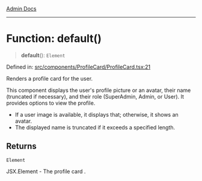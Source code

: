 [Admin Docs](/)

***

# Function: default()

> **default**(): `Element`

Defined in: [src/components/ProfileCard/ProfileCard.tsx:21](https://github.com/PalisadoesFoundation/talawa-admin/blob/main/src/components/ProfileCard/ProfileCard.tsx#L21)

Renders a profile card for the user.

This component displays the user's profile picture or an avatar, their name (truncated if necessary),
and their role (SuperAdmin, Admin, or User). It provides options to view the profile.

- If a user image is available, it displays that; otherwise, it shows an avatar.
- The displayed name is truncated if it exceeds a specified length.

## Returns

`Element`

JSX.Element - The profile card .
